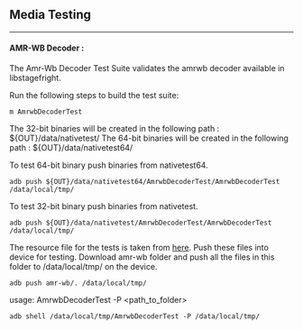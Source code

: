 ## Media Testing ##
---
#### AMR-WB Decoder :
The Amr-Wb Decoder Test Suite validates the amrwb decoder available in libstagefright.

Run the following steps to build the test suite:
```
m AmrwbDecoderTest
```

The 32-bit binaries will be created in the following path : ${OUT}/data/nativetest/
The 64-bit binaries will be created in the following path : ${OUT}/data/nativetest64/

To test 64-bit binary push binaries from nativetest64.
```
adb push ${OUT}/data/nativetest64/AmrwbDecoderTest/AmrwbDecoderTest /data/local/tmp/
```

To test 32-bit binary push binaries from nativetest.
```
adb push ${OUT}/data/nativetest/AmrwbDecoderTest/AmrwbDecoderTest /data/local/tmp/
```

The resource file for the tests is taken from [here](https://drive.google.com/drive/folders/13cM4tAaVFrmr-zGFqaAzFBbKs75pnm9b). Push these files into device for testing.
Download amr-wb folder and push all the files in this folder to /data/local/tmp/ on the device.
```
adb push amr-wb/. /data/local/tmp/
```

usage: AmrwbDecoderTest -P \<path_to_folder\>
```
adb shell /data/local/tmp/AmrwbDecoderTest -P /data/local/tmp/
```